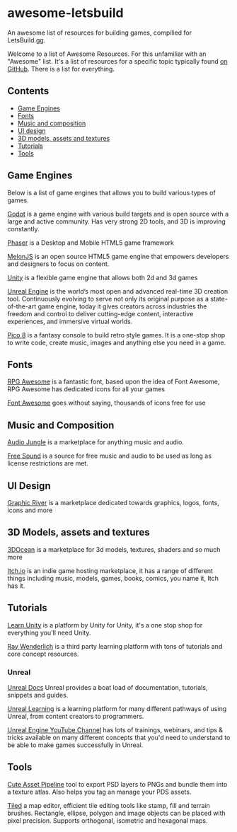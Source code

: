 # awesome-letsbuild
An awesome list of resources for building games, compilied for LetsBuild.gg.

Welcome to a list of Awesome Resources. For this unfamiliar with an "Awesome" list. It's a list of resources for a specific topic typically found [on GitHub](https://github.com/topics/awesome-list). There is a list for everything. 

## Contents

- [Game Engines](#game-engines)
- [Fonts](#fonts)
- [Music and composition](#music-and-composition)
- [UI design](#ui-design)
- [3D models, assets and textures](#3d-models-assets-textures)
- [Tutorials](#tutorials)
- [Tools](#tools)

## Game Engines

Below is a list of game engines that allows you to build various types of games.

[Godot](https://godotengine.org/) is a game engine with various build targets and is open source with a large and active community. Has very strong 2D tools, and 3D is improving constantly.

[Phaser](https://phaser.io/) is a Desktop and Mobile HTML5 game framework

[MelonJS](http://melonjs.org/) is an open source HTML5 game engine that empowers developers and 
designers to focus on content.

[Unity](https://unity.com/) is a flexible game engine that allows both 2d and 3d games

[Unreal Engine](https://www.unrealengine.com) is the world’s most open and advanced real-time 3D creation tool. Continuously evolving to serve not only its original purpose as a state-of-the-art game engine, today it gives creators across industries the freedom and control to deliver cutting-edge content, interactive experiences, and immersive virtual worlds. 

[Pico 8](https://www.lexaloffle.com/pico-8.php) is a fantasy console to build retro style games. It is a one-stop shop to write code, create music, images and anything else you need in a game.

## Fonts

[RPG Awesome](https://nagoshiashumari.github.io/Rpg-Awesome/) is a fantastic font, based upon the idea of Font Awesome, RPG Awesome has dedicated icons for all your games

[Font Awesome](https://fontawesome.com/) goes without saying, thousands of icons free for use

## Music and Composition

[Audio Jungle](https://audiojungle.net) is a marketplace for anything music and audio.

[Free Sound](https://freesound.org) is a source for free music and audio to be used as long as license restrictions are met. 

## UI Design

[Graphic River](https://graphicriver.net) is a marketplace dedicated towards graphics, logos, fonts, icons and more

## 3D Models, assets and textures

[3DOcean](https://3docean.net/) is a marketplace for 3d models, textures, shaders and so much more

[Itch.io](https://itch.io/game-assets) is an indie game hosting marketplace, it has a range of different things including music, models, games, books, comics, you name it, Itch has it.

## Tutorials

[Learn Unity](https://learn.unity.com/) is a platform by Unity for Unity, it's a one stop shop for everything you'll need Unity.

[Ray Wenderlich](https://www.raywenderlich.com/) is a third party learning platform with tons of tutorials and core concept resources.

### Unreal

[Unreal Docs](https://docs.unrealengine.com/en-US/index.html) Unreal provides a boat load of documentation, tutorials, snippets and guides.

[Unreal Learning](https://learn.unrealengine.com/) is a learning platform for many different pathways of using Unreal, from content creators to programmers. 

[Unreal Engine YouTube Channel](https://www.youtube.com/user/UnrealDevelopmentKit) has lots of trainings, webinars, and tips & tricks available on many different concepts that you'd need to understand to be able to make games successfully in Unreal. 

## Tools

[Cute Asset Pipeline](https://powerc9000.itch.io/cute-asset-pipeline) tool to export PSD layers to PNGs and bundle them into a texture atlas. Also helps you tag an manage your PDS assets.

[Tiled](https://www.mapeditor.org/) a map editor, efficient tile editing tools like stamp, fill and terrain brushes. Rectangle, ellipse, polygon and image objects can be placed with pixel precision. Supports orthogonal, isometric and hexagonal maps.

